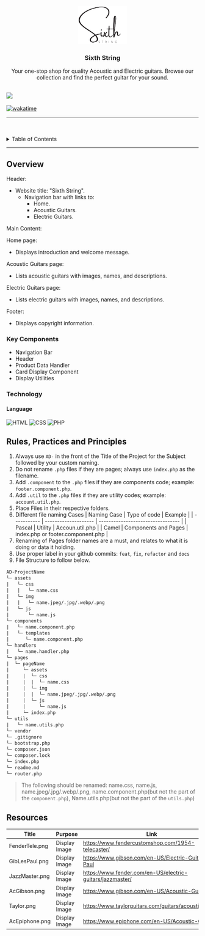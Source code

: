 <a name="readme-top">

<br/>

<br />
<div align="center">
  <a href="https://github.com/domadla/">
  <!-- TODO: If you want to add logo or banner you can add it here -->
    <img src="./assets/img/Sixth_String.png" alt="Sixth String" width="130" height="100">
  </a>
<!-- TODO: Change Title to the name of the title of your Project -->
  <h3 align="center">Sixth String</h3>
</div>
<!-- TODO: Make a short description -->
<div align="center">
  Your one-stop shop for quality Acoustic and Electric guitars. Browse our collection and find the perfect guitar for your sound.
</div>

<br />

<!-- TODO: Change the zyx-0314 into your github username  -->
<!-- TODO: Change the WD-Template-Project into the same name of your folder -->

![](https://visit-counter.vercel.app/counter.png?page=domadla/AD-Task-2)

[![wakatime](https://wakatime.com/badge/user/018dd99a-4985-4f98-8216-6ca6fe2ce0f8/project/63501637-9a31-42f0-960d-4d0ab47977f8.svg)](https://wakatime.com/badge/user/018dd99a-4985-4f98-8216-6ca6fe2ce0f8/project/63501637-9a31-42f0-960d-4d0ab47977f8)

---

<br />
<br />

<!-- TODO: If you want to add more layers for your readme -->
<details>
  <summary>Table of Contents</summary>
  <ol>
    <li>
      <a href="#overview">Overview</a>
      <ol>
        <li>
          <a href="#key-components">Key Components</a>
        </li>
        <li>
          <a href="#technology">Technology</a>
        </li>
      </ol>
    </li>
    <li>
      <a href="#rule,-practices-and-principles">Rules, Practices and Principles</a>
    </li>
    <li>
      <a href="#resources">Resources</a>
    </li>
  </ol>
</details>

---

## Overview

<!-- TODO: To be changed -->

Header:

- Website title: "Sixth String".
  - Navigation bar with links to:
    - Home.
    - Acoustic Guitars.
    - Electric Guitars.

Main Content:

Home page:

- Displays introduction and welcome message.

Acoustic Guitars page:

- Lists acoustic guitars with images, names, and descriptions.

Electric Guitars page:

- Lists electric guitars with images, names, and descriptions.

Footer:

- Displays copyright information.

### Key Components

<!-- TODO: List of Key Components -->
<!-- The following are just sample -->

- Navigation Bar
- Header
- Product Data Handler
- Card Display Component
- Display Utilities

### Technology

<!-- TODO: List of Technology Used -->

#### Language

![HTML](https://img.shields.io/badge/HTML-E34F26?style=for-the-badge&logo=html5&logoColor=white)
![CSS](https://img.shields.io/badge/CSS-1572B6?style=for-the-badge&logo=css3&logoColor=white)
![PHP](https://img.shields.io/badge/PHP-777BB4?style=for-the-badge&logo=php&logoColor=white)

## Rules, Practices and Principles

<!-- Do not Change this -->

1. Always use `AD-` in the front of the Title of the Project for the Subject followed by your custom naming.
2. Do not rename `.php` files if they are pages; always use `index.php` as the filename.
3. Add `.component` to the `.php` files if they are components code; example: `footer.component.php`.
4. Add `.util` to the `.php` files if they are utility codes; example: `account.util.php`.
5. Place Files in their respective folders.
6. Different file naming Cases
   | Naming Case | Type of code | Example |
   | ----------- | -------------------- | --------------------------------- |
   | Pascal | Utility | Accoun.util.php |
   | Camel | Components and Pages | index.php or footer.component.php |
7. Renaming of Pages folder names are a must, and relates to what it is doing or data it holding.
8. Use proper label in your github commits: `feat`, `fix`, `refactor` and `docs`
9. File Structure to follow below.

```
AD-ProjectName
└─ assets
|   └─ css
|   |   └─ name.css
|   └─ img
|   |   └─ name.jpeg/.jpg/.webp/.png
|   └─ js
|       └─ name.js
└─ components
|   └─ name.component.php
|   └─ templates
|      └─ name.component.php
└─ handlers
|   └─ name.handler.php
└─ pages
|  └─ pageName
|     └─ assets
|     |  └─ css
|     |  |  └─ name.css
|     |  └─ img
|     |  |  └─ name.jpeg/.jpg/.webp/.png
|     |  └─ js
|     |     └─ name.js
|     └─ index.php
└─ utils
|   └─ name.utils.php
└─ vendor
└─ .gitignore
└─ bootstrap.php
└─ composer.json
└─ composer.lock
└─ index.php
└─ readme.md
└─ router.php
```

> The following should be renamed: name.css, name.js, name.jpeg/.jpg/.webp/.png, name.component.php(but not the part of the `component.php`), Name.utils.php(but not the part of the `utils.php`)

## Resources

| Title          | Purpose       | Link                                                      |
| -------------- | ------------- | --------------------------------------------------------- |
| FenderTele.png | Display Image | https://www.fendercustomshop.com/1954-telecaster/         |
| GibLesPaul.png | Display Image | https://www.gibson.com/en-US/Electric-Guitar/Les-Paul     |
| JazzMaster.png | Display Image | https://www.fender.com/en-US/electric-guitars/jazzmaster/ |
| AcGibson.png   | Display Image | https://www.gibson.com/en-US/Acoustic-Guitar/             |
| Taylor.png     | Display Image | https://www.taylorguitars.com/guitars/acoustic/814ce      |
| AcEpiphone.png | Display Image | https://www.epiphone.com/en-US/Acoustic-Guitar/           |
